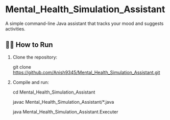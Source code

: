 # Mental_Health_Simulation_Assistant

A simple command-line Java assistant that tracks your mood and suggests activities.

## 👨‍💻 How to Run

1. Clone the repository:
   
   git clone https://github.com/Anish9345/Mental_Health_Simulation_Assistant.git
   
3. Compile and run:
   
   cd Mental_Health_Simulation_Assistant
   
   javac Mental_Health_Simulation_Assistant/*.java
   
   java Mental_Health_Simulation_Assistant.Executer

